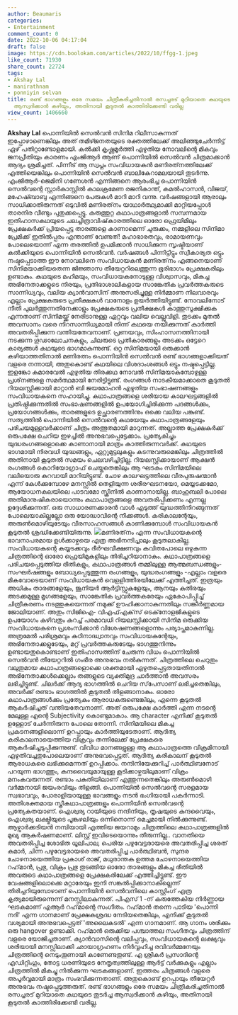 ```yaml
---
author: Beaumaris
categories:
- Entertainment
comment_count: 0
date: 2022-10-06 04:17:04
draft: false
image: https://cdn.boolokam.com/articles/2022/10/ffgg-1.jpeg
like_count: 71930
share_count: 22724
tags:
- Akshay Lal
- manirathnam
- ponniyin selvan
title: രണ്ട് ഭാഗങ്ങളും ഒരേ സമയം ചിത്രീകരിച്ചതിനാല്‍ രസച്ചരട് മുറിയാതെ കഥയുടെ തുടര്‍ച്ച
  ആസ്വദിക്കാന്‍ കഴിയും, അതിനായി കൂടുതല്‍ കാത്തിരിക്കേണ്ടി വരില്ല
view_count: 1406660
---
```


**Akshay Lal** പൊന്നിയിൽ സെൽവൻ സിനിമ റിലീസാകുന്നത് ഇപ്പോഴാണെങ്കിലും അത് തമിഴ്ജനതയുടെ രക്തത്തിലേക്ക് അലിഞ്ഞുചേര്‍ന്നിട്ട് ഏഴ് പതിറ്റാണ്ടോളമായി. കല്‍ക്കി കൃഷ്ണമൂര്‍ത്തി എഴുതിയ നോവലിന്റെ മികവും ജനപ്രീതിയും കാരണം എംജിആര്‍ ആണ് പൊന്നിയില്‍ സെല്‍വന്‍ ചിത്രമാക്കാന്‍ ആദ്യം ശ്രമിച്ചത്. പിന്നീട് ആ സ്വപ്നം സംവിധായകന്‍ മണിരത്‌നത്തിലേക്ക് എത്തിയെങ്കിലും പൊന്നിയിന്‍ സെല്‍വന്‍ ബാലികേറാമലയായി തുടര്‍ന്നു. എംജിആര്‍-ജെമിനി ഗണേശന്‍ എന്നിങ്ങനെ ആരംഭിച്ച പൊന്നിയിന്‍ സെല്‍വന്റെ സ്റ്റാര്‍കാസ്റ്റില്‍ കാലക്രമേണ രജനികാന്ത്, കമല്‍ഹാസന്‍, വിജയ്, മഹേഷ്ബാബു എന്നിങ്ങനെ പേരുകള്‍ മാറി മാറി വന്നു. വര്‍ഷങ്ങളായി ആരാലും സാധിക്കാതിരുന്നത് ഒടുവില്‍ മണിരത്‌നം യാഥാര്‍ത്ഥ്യമാക്കി മാറ്റിയപ്പോള്‍ താരനിര വീണ്ടും പുതുക്കപ്പെട്ടു. കരുത്തുറ്റ കഥാപാത്രങ്ങളാല്‍ സമ്പന്നമായ ഇതിഹാസകഥയുടെ ചലച്ചിത്രാവിഷ്‌കാരത്തിലെ ഓരോ ഫ്രെയിമിലും പ്രേക്ഷകര്‍ക്ക് പ്രിയപ്പെട്ട താരങ്ങളെ കാണാമെന്ന് ചുരുക്കം, നമ്മളിലെ സിനിമാ പ്രേമിക്ക് ഇതില്‍പ്പരം എന്താണ് വേണ്ടത്! മഹാഭാരതവും, രാമായണവും പോലെയൊന്ന് എന്ന തരത്തില്‍ ഉപമിക്കാന്‍ സാധിക്കുന്ന സൃഷ്ടിയാണ് കല്‍ക്കിയുടെ പൊന്നിയിന്‍ സെല്‍വന്‍. വര്‍ഷങ്ങള്‍ പിന്നിട്ടിട്ടും സ്വീകാര്യത ഒട്ടും നഷ്ടപ്പെടാത്ത ഈ നോവലിനെ സംവിധായകന്‍ മണിരത്‌നം എങ്ങനെയാണ് സിനിമയാക്കിയതെന്ന ജിജ്ഞാസ തീയേറ്ററിലെത്തുന്ന ഭൂരിഭാഗം പ്രേക്ഷകരിലും ഉണ്ടാകും. കഥയുടെ മഹിമയും, സംവിധായകനോടുള്ള വിശ്വാസവും, മികച്ച അഭിനേതാക്കളുടെ നിരയും, പ്രതിഭാശാലികളായ സാങ്കേതിക പ്രവര്‍ത്തകരുടെ സാന്നിധ്യവും, വലിയ ക്യാന്‍വാസിന് അനുസരിച്ചുള്ള നിര്‍മ്മാണ നിലവാരവും എല്ലാം പ്രേക്ഷകരുടെ പ്രതീക്ഷകള്‍ വാനോളം ഉയര്‍ത്തിയിട്ടുണ്ട്. നോവലിനോട് നീതി പുലര്‍ത്തുന്നതിനേക്കാളും പ്രേക്ഷകരുടെ പ്രതീക്ഷകള്‍ കാത്തുസൂക്ഷിക്കുക എന്നതാണ് സിനിമയ്ക്ക് നേരിടാനുള്ള ഏറ്റവും വലിയ വെല്ലുവിളി. തുടക്കം മുതല്‍ അവസാനം വരെ നിറസാന്നിധ്യമായി നിന്ന് കഥയെ നയിക്കുന്നത് കാര്‍ത്തി അവതരിപ്പിക്കുന്ന വന്തിയതേവനാണ്. പ്രണയവും, സിംഹാസനത്തിനായി നടക്കുന്ന ഗൂഢാലോചനകളും, ചിലരുടെ പ്രതികാരങ്ങളും അടക്കം ഒട്ടേറെ കാര്യങ്ങള്‍ കഥയുടെ ഭാഗമാകുന്നുണ്ട്. ഒറ്റ സിനിമയായി ഒരുക്കാന്‍ കഴിയാത്തതിനാല്‍ മണിരത്നം പൊന്നിയിന്‍ സെല്‍വന്‍ രണ്ട് ഭാഗങ്ങളാക്കിയത് വളരെ നന്നായി, അതുകൊണ്ട് കഥയിലെ വിശദാംശങ്ങള്‍ ഒട്ടും നഷ്ടപ്പെട്ടില്ല. ഇളങ്കോ കുമാരവേല്‍ എഴുതിയ തിരക്കഥ നോവല്‍ സിനിമയാകുമ്പോഴുള്ള പ്രശ്‌നങ്ങളെ സമര്‍ത്ഥമായി നേരിട്ടിട്ടുണ്ട്. രംഗങ്ങള്‍ നാടകീയമാക്കാതെ കൂടുതല്‍ റിയലസ്റ്റിക്കായി മാറ്റാന്‍ ബി ജയമോഹന്‍ എഴുതിയ സംഭാഷണങ്ങളും സംവിധായകനെ സഹായിച്ചു. കഥാപാത്രങ്ങളെ ശരിയായ കാലഘട്ടങ്ങളില്‍ പ്രതിഷ്ഠിക്കുന്നതില്‍ സംഭാഷണങ്ങളില്‍ ഉപയോഗിച്ചിരിക്കുന്ന പദങ്ങള്‍ക്കും, പ്രയോഗങ്ങള്‍ക്കും, താരങ്ങളുടെ ഉച്ഛാരണത്തിനും ഒക്കെ വലിയ പങ്കുണ്ട്. സത്യത്തില്‍ പൊന്നിയില്‍ സെല്‍വന്റെ കഥയേയും കഥാപാത്രങ്ങളേയും പരിചയമുള്ളവര്‍ക്കാണ് ചിത്രം അത്ഭുതമായി മാറുന്നത്. അല്ലാത്ത പ്രേക്ഷകര്‍ക്ക് ഒരുപക്ഷേ ചെറിയ ഇഴച്ചില്‍ അനുഭവപ്പെട്ടേക്കാം. പ്രത്യേകിച്ചും യുദ്ധരംഗങ്ങളൊക്കെ കാണാനായി മാത്രം കാത്തിരുന്നവര്‍ക്ക്. കഥയുടെ ഭാഗമായി നിരവധി യുദ്ധങ്ങളും, ഏറ്റുമുട്ടലുകളും കടന്നുവരുമെങ്കിലും ചിത്രത്തില്‍ അതിനായി കൂടുതല്‍ സമയം ചെലവഴിച്ചിട്ടില്ല. റിയലസ്റ്റിക്കായാണ് ആക്ഷന്‍ രംഗങ്ങള്‍ കൊറിയോഗ്രാഫ് ചെയ്തതെങ്കിലും ആ ഘടകം സിനിമയിലെ വലിയൊരു കുറവായി മാറിയിട്ടുണ്ട്. ചോഴ കാലഘട്ടത്തിലെ വീരപുരുഷന്മാൻ എന്ന് കേൾക്കുമ്പോഴേ മനസ്സിൽ തെളിയുന്ന ശരീരഘടനയോ, മെയ്യടക്കമോ, ആയോധനകലയിലെ പാടവമോ സ്ക്രീനിൽ കാണാനായില്ല. ബാഹുബലി പോലെ അതിമാനുഷികരായൊന്നും കഥാപാത്രങ്ങളെ അവതരിപ്പിക്കണം എന്നല്ല ഉദ്ദേശിക്കുന്നത്. ഒരു സാധാരണക്കാരൻ വാൾ എടുത്ത് യുദ്ധത്തിനിറങ്ങുന്നത് പോലെയാകില്ലല്ലോ ഒരു യോദ്ധാവിന്റെ നീക്കങ്ങൾ. കരികാലന്റേയും, അരുൺമൊഴിയുടേയും വീരസാഹസങ്ങൾ കാണിക്കുമ്പോൾ സംവിധായകൻ കൂടുതൽ ശ്രദ്ധിക്കേണ്ടിയിരുന്നു. ![](https://cdn.boolokam.com/articles/2022/10/ffgg-1.jpeg)മണിരത്‌നം എന്ന സംവിധായകന്റെ ഭാവനാപരമായ ഉള്‍ക്കാഴ്ചയെ എത്ര അഭിനന്ദിച്ചാലും കൂടുതലാകില്ല. സംവിധായകന്റെ കയ്യടക്കവും ദീര്‍ഘവീക്ഷണവും കവിതപോലെ ഒഴുകുന്ന ചിത്രത്തിന്റെ ഓരോ ഫ്രെയിമുകളിലും തിരിച്ചറിയാനാകും. കഥാപാത്രങ്ങളെ പരിചയപ്പെടുത്തിയ രീതികളും, കഥാപാത്രങ്ങള്‍ തമ്മിലുള്ള ആത്മബന്ധങ്ങളും- സംഘര്‍ഷങ്ങളും ബോധ്യപ്പെടുത്തുന്ന രംഗങ്ങളും, യുദ്ധരംഗങ്ങളും -എല്ലാം വളരെ മികവോടെയാണ് സംവിധായകന്‍ വെളളിത്തിരയിലേക്ക് എത്തിച്ചത്. ഇത്രയും അധികം താരങ്ങളേയും, ജൂനിയര്‍ ആര്‍ട്ടിസ്റ്റുകളേയും, ആനയും കുതിരയും അടക്കമുള്ള മൃഗങ്ങളേയും, സാങ്കേതിക പ്രവര്‍ത്തകരേയും ഏകോപിപ്പിച്ച് ചിത്രീകരണം നടത്തുകയെന്നത് നമുക്ക് ഊഹിക്കാനാകുന്നതിലും സങ്കീര്‍ണ്ണമായ ജോലിയാണ്. അതും സിജിഐ- വിഎഫ്എക്‌സ് ടെക്‌നോളജികളുടെ ഉപയോഗം കഴിവതും കുറച്ച് പരമാവധി റിയലസ്റ്റിക്കായി സിനിമ ഒരുക്കിയ സംവിധായകനെ പ്രശംസിക്കാന്‍ വിശേഷണങ്ങളൊന്നും പര്യാപ്തമാകുന്നില്ല. അത്രമേല്‍ പരിശ്രമവും കഠിനാദ്ധ്വാനവും സംവിധായകന്റേയും, അഭിനേതാക്കളുടേയും, മറ്റ് പ്രവര്‍ത്തകരുടേയും ഭാഗത്തുനിന്നും ഉണ്ടായതുകൊണ്ടാണ് ഇതിഹാസത്തിന് ചേരുന്ന വിധം പൊന്നിയില്‍ സെല്‍വന്‍ തീയേറ്ററില്‍ ഗംഭീര അനുഭവം നല്‍കുന്നത്. ചിത്രത്തിലെ ചെറുതും വലുതുമായ കഥാപാത്രങ്ങളൊക്കെ ശക്തമായി എഴുതപ്പെട്ടതായതിനാല്‍ അഭിനേതാക്കള്‍ക്കെല്ലാം തങ്ങളുടെ വ്യക്തിമുദ്ര ചാര്‍ത്താന്‍ അവസരം ലഭിച്ചിട്ടുണ്ട്. ചിലര്‍ക്ക് ആദ്യ ഭാഗത്തില്‍ ചെറിയ സ്‌പേസാണ് ലഭിച്ചതെങ്കിലും, അവര്‍ക്ക് രണ്ടാം ഭാഗത്തില്‍ കൂടുതല്‍ തിളങ്ങാനാകും. ഓരോ കഥാപാത്രങ്ങള്‍ക്കും പ്രത്യേകം ആരാധകരുണ്ടെങ്കിലും, എന്നെ കൂടുതൽ ആകര്‍ഷിച്ചത് വന്തിയതേവനാണ്. അത് ഒരുപക്ഷേ കാർത്തി എന്ന നടന്റെ മേലുള്ള എന്റെ Subjectivity കൊണ്ടുമാകാം. ആ character എനിക്ക് കൂടുതൽ ഉള്ളോട് ചേർന്നിരുന്ന പോലെ തോന്നി. സിനിമയിലെ മികച്ച പ്രകടനങ്ങളിലൊന്ന് ഉറപ്പായും കാര്‍ത്തിയുടേതാണ്. ആദിത്യ കരികാലനായെത്തിയ വിക്രവും തന്നിലേക്ക് പ്രേക്ഷകരെ ആകര്‍ഷിച്ചടുപ്പിക്കുന്നുണ്ട്. വിവിധ മാനങ്ങളുള്ള ആ കഥാപാത്രത്തെ വിക്രമിനായി എഴുതിവച്ചതുപോലെയാണ് അനുഭവപ്പെട്ടത്. ആദിത്യ കരികാലന് കൂടുതല്‍ ആരാധകരെ ലഭിക്കുമെന്നത് ഉറപ്പിക്കാം. നന്ദിനിയേക്കുറിച്ച് പാര്‍ത്ഥിബനോട് പറയുന്ന ഭാഗത്തും, കുന്ദവൈയുമായുള്ള കൂടിക്കാഴ്ചയിലുമാണ് വിക്രം മനംകവരുന്നത്. രണ്ടാം പകുതിയിലാണ് എത്തുന്നതെങ്കിലും അരുണ്‍മൊഴി വര്‍മ്മനായി ജയംരവിയും തിളങ്ങി. പൊന്നിയില്‍ സെല്‍വന്റെ സരളമായ സ്വഭാവവും, പോരാളിയായുള്ള ഭാവങ്ങളും നടന്‍ ഭംഗിയായി പകര്‍ന്നാടി. അതിശക്തമായ സ്ത്രീകഥാപാത്രങ്ങളും പൊന്നിയിന്‍ സെല്‍വന്റെ പ്രത്യേകതയാണ്. ഐശ്വര്യ റായിയുടെ നന്ദിനിയും, തൃഷയുടെ കുന്ദവൈയും, ഐശ്വര്യ ലക്ഷ്മിയുടെ പൂങ്കുഴലിയും ഒന്നിനൊന്ന് മെച്ചമായി നില്‍ക്കുന്നുണ്ട്. ആഴ്വാര്‍ക്കടിയന്‍ നമ്പിയായി എത്തിയ ജയറാമും ചിത്രത്തിലെ കഥാപാത്രങ്ങളില്‍ മുഖ്യ ആകര്‍ഷണമാണ്. ലിസ്റ്റ് ഇവിടെയൊന്നും തീരുന്നില്ല.. വാനതിയെ അവതരിപ്പിച്ച ശോഭിത ധൂലിപാല, പെരിയ പഴുവേട്ടരായരെ അവതരിപ്പിച്ച ശരത് കുമാര്‍, ചിന്ന പഴുവേട്ടരായരെ അവതരിപ്പിച്ച പാര്‍ത്ഥിബന്‍, സുന്ദര ചോഴനായെത്തിയ പ്രകാശ് രാജ്, മധുരാന്തക ഉത്തമ ചോഴനായെത്തിയ റഹ്‌മാന്‍, പ്രഭു, വിക്രം പ്രഭു തുടങ്ങിയ ഓരോ താരങ്ങളും മികച്ച രീതിയില്‍ അവരുടെ കഥാപാത്രങ്ങളെ പ്രേക്ഷകരിലേക്ക് എത്തിച്ചിട്ടുണ്ട്. ഈ വേഷങ്ങളിലൊക്കെ മറ്റാരേയും ഇനി സങ്കല്‍പ്പിക്കാനാകില്ലെന്ന് തിരിച്ചറിയുമ്പോഴാണ് പൊന്നിയിന്‍ സെല്‍വനിലെ കാസ്റ്റിംഗ് എത്ര കൃത്യമായിരുന്നെന്ന് മനസ്സിലാകുന്നത്. പിഎസ് 1 -ന് കരുത്തേകിയ നിര്‍ണ്ണായ ഘടകമാണ് എആര്‍ റഹ്‌മാന്റെ സംഗീതം. റഹ്‌മാന്‍ തന്നെ പാടിയ 'പൊന്നി നദി' എന്ന ഗാനമാണ് പ്രേക്ഷകശ്രദ്ധ നേടിയതെങ്കിലും, എനിക്ക് കൂടുതൽ വശ്യമായി അനുഭവപ്പെട്ടത് 'അലൈകടൽ' എന്ന ഗാനമാണ്. ആ ഗാനം ശരിക്കും ഒരു hangover ഉണ്ടാക്കി. റഹ്‌മാന്‍ ഒരുക്കിയ പശ്ചാത്തല സംഗീതവും ചിത്രത്തിന് വളരെ യോജിച്ചതാണ്. ക്യാന്‍വാസിന്റെ വലിപ്പവും, സംവിധായകന്റെ ലക്ഷ്യവും ശരിയായി മനസ്സിലാക്കി ഛായാഗ്രഹണം നിര്‍വ്വഹിച്ച രവിവര്‍മ്മനേയും ചിത്രത്തിന്റെ നെടുംതൂണായി കാണേണ്ടതുണ്ട്. എ ശ്രീകര്‍ പ്രസാദിന്റെ എഡിറ്റിംഗും, തോട്ട ധരണിയുടെ നേതൃത്വത്തിലുള്ള ആര്‍ട്ട് വര്‍ക്കുകളും എല്ലാം ചിത്രത്തില്‍ മികച്ചു നില്‍ക്കുന്ന ഘടകങ്ങളാണ്. ഇത്തരം ചിത്രങ്ങള്‍ വളരെ അപൂര്‍വ്വമായി മാത്രം സംഭവിക്കുന്നതാണ്. അതുകൊണ്ട് ഉറപ്പായും തീയേറ്റര്‍ അനുഭവം നഷ്ടപ്പെടുത്തരുത്. രണ്ട് ഭാഗങ്ങളും ഒരേ സമയം ചിത്രീകരിച്ചതിനാല്‍ രസച്ചരട് മുറിയാതെ കഥയുടെ തുടര്‍ച്ച ആസ്വദിക്കാന്‍ കഴിയും, അതിനായി കൂടുതല്‍ കാത്തിരിക്കേണ്ടി വരില്ല.
